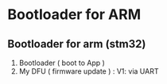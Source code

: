 # Bootloader for ARM
 ## Bootloader for arm (stm32) 
  1. Bootloader ( boot to App )
  2. My DFU ( firmware update ) :
     V1: via UART 
